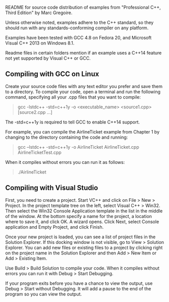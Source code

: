 README for source code distribution of examples from "Professional C++, Third
Edition" by Marc Gregoire.

Unless otherwise noted, examples adhere to the C++ standard, so they should
run with any standards-conforming compiler on any platform.

Examples have been tested with GCC 4.8 on Fedora 20, and Microsoft Visual
C++ 2013 on Windows 8.1.

Readme files in certain folders mention if an example uses a C++14 feature
not yet supported by Visual C++ or GCC.


Compiling with GCC on Linux
---------------------------

Create your source code files with any text editor you prefer and save them to
a directory. To compile your code, open a terminal and run the following
command, specifying all your .cpp files that you want to compile:

> gcc -lstdc++ -std=c++1y -o <executable_name> <source1.cpp> [source2.cpp ...]

The -std=c++1y is required to tell GCC to enable C++14 support.

For example, you can compile the AirlineTicket example from Chapter 1 by
changing to the directory containing the code and running:

> gcc –lstdc++ -std=c++1y -o AirlineTicket AirlineTicket.cpp AirlineTicketTest.cpp

When it compiles without errors you can run it as follows:

> ./AirlineTicket


Compiling with Visual Studio
----------------------------

First, you need to create a project. Start VC++ and click on File > New >
Project. In the project template tree on the left, select Visual C++ >
Win32. Then select the Win32 Console Application template in the list in
the middle of the window. At the bottom specify a name for the project, a
location where to save it, and click OK. A wizard opens. Click Next, select
Console application and Empty Project, and click Finish.

Once your new project is loaded, you can see a list of project files in the
Solution Explorer. If this docking window is not visible, go to View > Solution
Explorer. You can add new files or existing files to a project by clicking
right on the project name in the Solution Explorer and then Add > New Item
or Add > Existing Item.

Use Build > Build Solution to compile your code. When it compiles without
errors you can run it with Debug > Start Debugging.

If your program exits before you have a chance to view the output, use
Debug > Start without Debugging. It will add a pause to the end of the program
so you can view the output.
